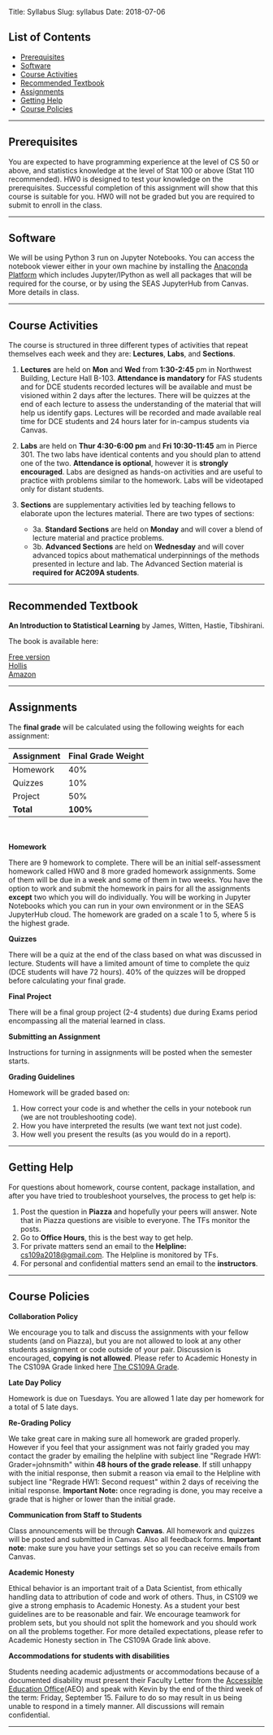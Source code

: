 Title: Syllabus
Slug: syllabus
Date: 2018-07-06

<style>
pre {
  background-color: #F5F5F5;
  display: block;
  font-family: monospace;
  font-size: 14px;
  white-space: pre;
  border-color: #999999;
  border-width: 1px;
  border-style: solid;
  border-radius: 6px;
  margin: 1em 0;
  padding: 5px;
  white-space: pre-wrap;  
} 
.containerMain {
    display: flex;
    width: 100%;
    height: 300px;
}
</style>

## List of Contents
- [Prerequisites](#Prerequisites)
- [Software](#Software)
- [Course Activities](#Course-Activities)
- [Recommended Textbook](#Recommended-Textbook)
- [Assignments](#Assignments)
- [Getting Help](#Getting-Help)
- [Course Policies](#Course-Policies)


<hr>
<a name='Prerequisites'>

## Prerequisites 

You are expected to have programming experience at the level of CS 50 or above, and statistics knowledge at the level of Stat 100 or above (Stat 110 recommended). HW0 is designed to test your knowledge on the prerequisites. Successful completion of this assignment will show that this course is suitable for you. HW0 will not be graded but you are required to submit to enroll in the class.

<hr>
<a name='Software'>

## Software

We will be using Python 3 run on Jupyter Notebooks. You can access the notebook viewer either in your own machine by installing the [Anaconda Platform](https://docs.continuum.io/anaconda/) which includes Jupyter/IPython as well all packages that will be required for the course, or by using the SEAS JupyterHub from Canvas. More details in class.

<hr>
<a name='Course-Activities'>

## Course Activities

The course is structured in three different types of activities that repeat themselves each week and they are: **Lectures**, **Labs**, and **Sections**.

1. **Lectures** are held on **Mon** and **Wed** from **1:30-2:45** pm in Northwest Building, Lecture Hall B-103. **Attendance is mandatory** for FAS students and for DCE students recorded lectures will be available and must be visioned within 2 days after the lectures. There will be quizzes at the end of each lecture to assess the understanding of the material that will help us identify gaps. Lectures will be recorded and made available real time for DCE students and 24 hours later for in-campus students via Canvas.

2. **Labs** are held on **Thur 4:30-6:00 pm** and **Fri 10:30-11:45** am in Pierce 301. The two labs have identical contents and you should plan to attend one of the two. **Attendance is optional**, however it is **strongly encouraged**. Labs are designed as hands-on activities and are useful to practice with problems similar to the homework. Labs will be videotaped only for distant students.

3. **Sections** are supplementary activities led by teaching fellows to elaborate upon the lectures material. There are two types of sections:
    * 3a. **Standard Sections** are held on **Monday** and will cover a blend of lecture material and practice problems.  
    * 3b. **Advanced Sections** are held on **Wednesday** and will cover advanced topics about mathematical underpinnings of the methods presented in lecture and lab. The Advanced Section material is **required for AC209A students**.

<hr> 
<a name='Recommended-Textbook'>

## Recommended Textbook

**An Introduction to Statistical Learning** by James, Witten, Hastie, Tibshirani. 

The book is available here:

[Free version](http://www-bcf.usc.edu/~gareth/ISL/)  
[Hollis](http://link.springer.com.ezp-prod1.hul.harvard.edu/book/10.1007%2F978-1-4614-7138-7)  
[Amazon](https://www.amazon.com/Introduction-Statistical-Learning-Applications-Statistics/dp/1461471370)  

<hr>
<a name='Assignments'>

## Assignments

The **final grade** will be calculated using the following weights for each assignment:

|Assignment|Final Grade Weight|
|-----|-----|
|Homework| 40%|   
|Quizzes|  10%|   
|Project|  50%|     
|**Total**|  **100%**|

<br><br/> 
**Homework**

There are 9 homework to complete. There will be an initial self-assessment homework called HW0 and 8 more graded homework assignments. Some of them will be due in a week and some of them in two weeks. You have the option to work and submit the homework in pairs for all the assignments **except** two which you will do individually. You will be working in Jupyter Notebooks which you can run in your own environment or in the SEAS JupyterHub cloud. The homework are graded on a scale 1 to 5, where 5 is the highest grade.

**Quizzes** 

There will be a quiz at the end of the class based on what was discussed in lecture. Students will have a limited amount of time to complete the quiz (DCE students will have 72 hours). 40% of the quizzes will be dropped before calculating your final grade.

**Final Project**

There will be a final group project (2-4 students) due during Exams period encompassing all the material learned in class.

**Submitting an Assignment**

Instructions for turning in assignments will be posted when the semester starts.

**Grading Guidelines**

Homework will be graded based on:

1. How correct your code is and whether the cells in your notebook run (we are not troubleshooting code).
2. How you have interpreted the results (we want text not just code).
3. How well you present the results (as you would do in a report). 

<hr>
<a name='Getting-Help'>

## Getting Help

For questions about homework, course content, package installation, and after you have tried to troubleshoot yourselves, the process to get help is:
  
1. Post the question in **Piazza** and hopefully your peers will answer.  Note that in Piazza questions are visible to everyone. The TFs monitor the posts.
2. Go to **Office Hours**, this is the best way to get help. 
3. For private matters send an email to the **Helpline:** cs109a2018@gmail.com. The Helpline is monitored by TFs.
4. For personal and confidential matters send an email to the **instructors**.

<hr>
<a name='Course-Policies'>

## Course Policies  

**Collaboration Policy**
 
We encourage you to talk and discuss the assignments with your fellow students (and on Piazza), but you are not allowed to look at any other students assignment or code outside of your pair.  Discussion is encouraged, **copying is not allowed**. Please refer to Academic Honesty in The CS109A Grade linked here [The CS109A Grade](https://drive.google.com/open?id=1nI_MWoxtx4RUZd45ysUPD7tzmMqIajWz).

**Late Day Policy**

Homework is due on Tuesdays. You are allowed 1 late day per homework for a total of 5 late days.

**Re-Grading Policy**

We take great care in making sure all homework are graded properly. However if you feel that your assignment was not fairly graded you may contact the grader by emailing the helpline with subject line "Regrade HW1: Grader=johnsmith" within **48 hours of the grade release**.
If still unhappy with the initial response, then submit a reason via email to the Helpline with subject line "Regrade HW1: Second request" within 2 days of receiving the initial response. **Important Note:** once regrading is done, you may receive a grade that is higher or lower than the initial grade.

**Communication from Staff to Students**

Class announcements will be through **Canvas**. All homework and quizzes will be posted and submitted in Canvas. Also all feedback forms. **Important note**: make sure you have your settings set so you can receive emails from Canvas.

**Academic Honesty**

Ethical behavior is an important trait of a Data Scientist, from ethically handling data to attribution of code and work of others. Thus, in CS109 we give a strong emphasis to Academic Honesty. As a student your best guidelines are to be reasonable and fair. We encourage teamwork for problem sets, but you should not split the homework and you should work on all the problems together. For more detailed expectations, please refer to Academic Honesty section in The CS109A Grade link above.

**Accommodations for students with disabilities**
 
Students needing academic adjustments or accommodations because of a documented disability must present their Faculty Letter from the [Accessible Education Office](http://www.aeo.fas.harvard.edu/)(AEO) and speak with Kevin by the end of the third week of the term: Friday, September 15.  Failure to do so may result in us being unable to respond in a timely manner. All discussions will remain confidential.

<hr>
